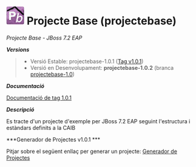 # ![Logo](https://github.com/GovernIB/maven/raw/binaris/projectebase/icon.png) Projecte Base (projectebase)
*Projecte Base - JBoss 7.2 EAP*


***Versions***

> - Versió Estable: projectebase-1.0.1 ([Tag v1.0.1](https://github.com/GovernIB/projectebase/tree/projectebase-1.0.1))<br/>
> - Versió en Desenvolupament: __projectebase-1.0.2__ (branca [projectebase-1.0](../../tree/projectebase-1.0))


***Documentació***

[Documentació de tag 1.0.1](../../tree/projectebase-1.0.1-prerelease/README.md#documentaci%C3%B3)


***Descripció***

Es tracte d'un projecte d'exemple per JBoss 7.2 EAP seguint l'estructura i estàndars definits a la CAIB

***Generador de Projectes v1.0.1 ***

Pitjar sobre el següent enllaç per generar un projecte: [Generador de Projectes](http://htmlpreview.github.io/?https://github.com/GovernIB/projectebase/blob/projectebase-1.0.1/generadordecomanda.html)

